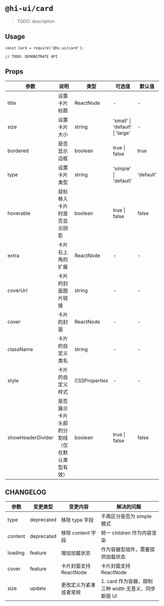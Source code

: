 # `@hi-ui/card`

> TODO: description

## Usage

```
const Card = require('@hi-ui/card');

// TODO: DEMONSTRATE API
```

## Props

| 参数              | 说明                                         | 类型          | 可选值                          | 默认值    |
| ----------------- | -------------------------------------------- | ------------- | ------------------------------- | --------- |
| title             | 设置卡片标题                                 | ReactNode     | -                               | -         |
| size              | 设置卡片大小                                 | string        | 'small' \| 'default' \| 'large' | -         |
| bordered          | 是否显示边框                                 | boolean       | true \| false                   | true      |
| type              | 设置卡片类型                                 | string        | 'simple' \| 'default'           | 'default' |
| hoverable         | 鼠标移入卡片时是否显示阴影                   | boolean       | true \| false                   | false     |
| extra             | 卡片右上角的扩展                             | ReactNode     | -                               | -         |
| coverUrl          | 卡片的封面图片链接                           | string        | -                               | -         |
| cover             | 卡片的封面                                   | ReactNode     | -                               | -         |
| className         | 卡片的自定义类名                             | string        | -                               | -         |
| style             | 卡片的自定义样式                             | CSSProperties | -                               | -         |
| showHeaderDivider | 是否展示卡片头部的分割线（仅在默认类型有效） | boolean       | true \| false                   | false     |

## CHANGELOG

| 参数    | 变更类型   | 变更内容               | 解决的问题                                           |
| ------- | ---------- | ---------------------- | ---------------------------------------------------- |
| type    | deprecated | 移除 type 字段         | 不再区分是否为 simple 模式                           |
| content | deprecated | 移除 content 字段      | 统一 children 作为内容渲染                           |
| loading | feature    | 增加加载状态           | 作为容器型组件，需要提供加载状态                     |
| cover   | feature    | 卡片封面支持 ReactNode | 卡片封面支持 ReactNode                               |
| size    | update     | 更改定义为紧凑或者常规 | 1. card 作为容器，限制三种 width 无意义，同步新版 UI |
